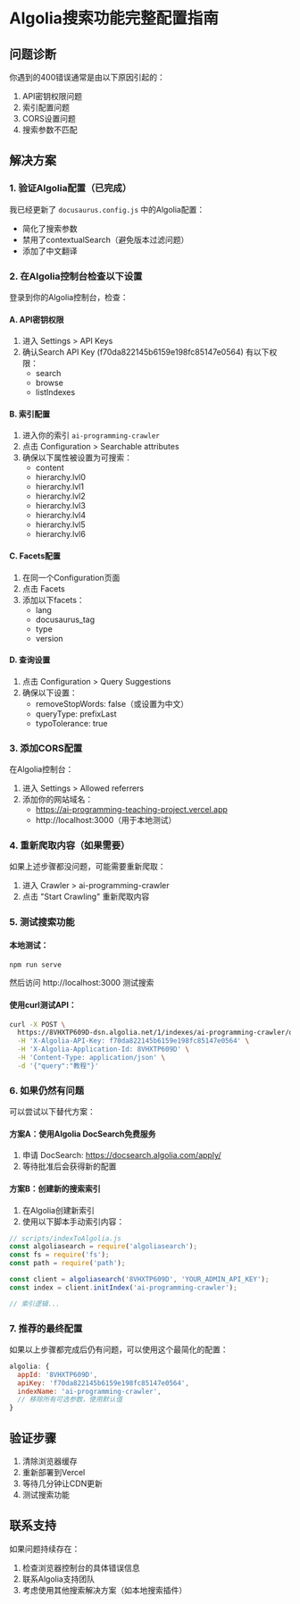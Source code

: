 # Algolia搜索功能完整配置指南

## 问题诊断

你遇到的400错误通常是由以下原因引起的：
1. API密钥权限问题
2. 索引配置问题
3. CORS设置问题
4. 搜索参数不匹配

## 解决方案

### 1. 验证Algolia配置（已完成）

我已经更新了 `docusaurus.config.js` 中的Algolia配置：
- 简化了搜索参数
- 禁用了contextualSearch（避免版本过滤问题）
- 添加了中文翻译

### 2. 在Algolia控制台检查以下设置

登录到你的Algolia控制台，检查：

#### A. API密钥权限
1. 进入 Settings > API Keys
2. 确认Search API Key (f70da822145b6159e198fc85147e0564) 有以下权限：
   - search
   - browse
   - listIndexes

#### B. 索引配置
1. 进入你的索引 `ai-programming-crawler`
2. 点击 Configuration > Searchable attributes
3. 确保以下属性被设置为可搜索：
   - content
   - hierarchy.lvl0
   - hierarchy.lvl1
   - hierarchy.lvl2
   - hierarchy.lvl3
   - hierarchy.lvl4
   - hierarchy.lvl5
   - hierarchy.lvl6

#### C. Facets配置
1. 在同一个Configuration页面
2. 点击 Facets
3. 添加以下facets：
   - lang
   - docusaurus_tag
   - type
   - version

#### D. 查询设置
1. 点击 Configuration > Query Suggestions
2. 确保以下设置：
   - removeStopWords: false（或设置为中文）
   - queryType: prefixLast
   - typoTolerance: true

### 3. 添加CORS配置

在Algolia控制台：
1. 进入 Settings > Allowed referrers
2. 添加你的网站域名：
   - https://ai-programming-teaching-project.vercel.app
   - http://localhost:3000（用于本地测试）

### 4. 重新爬取内容（如果需要）

如果上述步骤都没问题，可能需要重新爬取：
1. 进入 Crawler > ai-programming-crawler
2. 点击 "Start Crawling" 重新爬取内容

### 5. 测试搜索功能

#### 本地测试：
```bash
npm run serve
```
然后访问 http://localhost:3000 测试搜索

#### 使用curl测试API：
```bash
curl -X POST \
  https://8VHXTP609D-dsn.algolia.net/1/indexes/ai-programming-crawler/query \
  -H 'X-Algolia-API-Key: f70da822145b6159e198fc85147e0564' \
  -H 'X-Algolia-Application-Id: 8VHXTP609D' \
  -H 'Content-Type: application/json' \
  -d '{"query":"教程"}'
```

### 6. 如果仍然有问题

可以尝试以下替代方案：

#### 方案A：使用Algolia DocSearch免费服务
1. 申请 DocSearch: https://docsearch.algolia.com/apply/
2. 等待批准后会获得新的配置

#### 方案B：创建新的搜索索引
1. 在Algolia创建新索引
2. 使用以下脚本手动索引内容：

```javascript
// scripts/indexToAlgolia.js
const algoliasearch = require('algoliasearch');
const fs = require('fs');
const path = require('path');

const client = algoliasearch('8VHXTP609D', 'YOUR_ADMIN_API_KEY');
const index = client.initIndex('ai-programming-crawler');

// 索引逻辑...
```

### 7. 推荐的最终配置

如果以上步骤都完成后仍有问题，可以使用这个最简化的配置：

```javascript
algolia: {
  appId: '8VHXTP609D',
  apiKey: 'f70da822145b6159e198fc85147e0564',
  indexName: 'ai-programming-crawler',
  // 移除所有可选参数，使用默认值
}
```

## 验证步骤

1. 清除浏览器缓存
2. 重新部署到Vercel
3. 等待几分钟让CDN更新
4. 测试搜索功能

## 联系支持

如果问题持续存在：
1. 检查浏览器控制台的具体错误信息
2. 联系Algolia支持团队
3. 考虑使用其他搜索解决方案（如本地搜索插件）